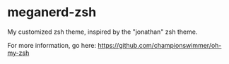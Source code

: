 # meganerd-zsh
My customized zsh theme, inspired by the "jonathan" zsh theme.

For more information, go here:
https://github.com/championswimmer/oh-my-zsh
